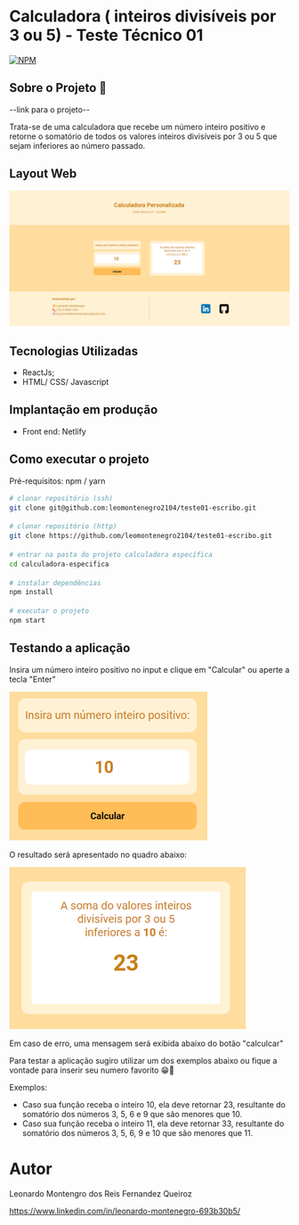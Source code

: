 # Calculadora ( inteiros divisíveis por 3 ou 5) - Teste Técnico 01
[![NPM](https://img.shields.io/npm/l/react)](https://github.com/leomontenegro2104/teste01-escribo/blob/main/LICENCE)

## Sobre o Projeto 🔎
--link para o projeto--

Trata-se de uma calculadora que recebe um número inteiro positivo e retorne o
somatório de todos os valores inteiros divisíveis por 3 ou 5 que sejam inferiores ao
número passado.

## Layout Web
![Web](https://github.com/leomontenegro2104/teste01-escribo/blob/main/assets/layout-web.png)

## Tecnologias Utilizadas
* ReactJs;
* HTML/ CSS/ Javascript

## Implantação em produção
* Front end: Netlify

## Como executar o projeto
Pré-requisitos: npm / yarn

```bash
# clonar repositório (ssh)
git clone git@github.com:leomontenegro2104/teste01-escribo.git

# clonar repositório (http)
git clone https://github.com/leomontenegro2104/teste01-escribo.git

# entrar na pasta do projeto calculadora específica
cd calculadora-especifica

# instalar dependências
npm install

# executar o projeto
npm start
```
## Testando a aplicação

Insira um número inteiro positivo no input e clique em "Calcular" ou aperte a tecla "Enter"

![Exemplo Input](https://github.com/leomontenegro2104/teste01-escribo/blob/main/assets/exemplo-input.png)

O resultado será apresentado no quadro abaixo:

![Exemplo Output](https://github.com/leomontenegro2104/teste01-escribo/blob/main/assets/exemplo-output.png)

Em caso de erro, uma mensagem será exibida abaixo do botão "calculcar"

Para testar a aplicação sugiro utilizar um dos exemplos abaixo ou fique a vontade para inserir seu numero favorito 😁🤩

Exemplos:
- Caso sua função receba o inteiro 10, ela deve retornar 23, resultante do somatório
dos números 3, 5, 6 e 9 que são menores que 10.
- Caso sua função receba o inteiro 11, ela deve retornar 33, resultante do somatório
dos números 3, 5, 6, 9 e 10 que são menores que 11.

# Autor
Leonardo Montengro dos Reis Fernandez Queiroz

https://www.linkedin.com/in/leonardo-montenegro-693b30b5/
